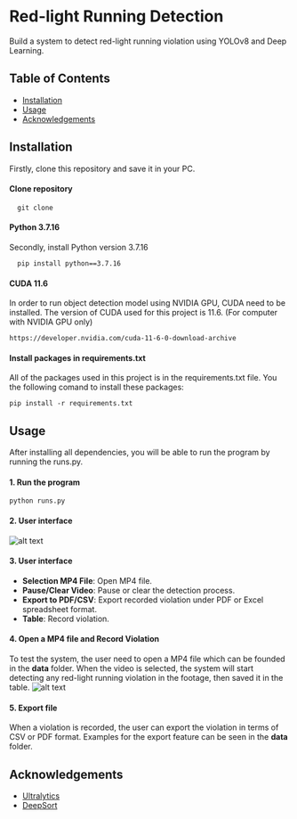 # Red-light Running Detection

Build a system to detect red-light running violation using YOLOv8 and Deep Learning.

## Table of Contents
- [Installation](#installation)
- [Usage](#usage)
- [Acknowledgements](#license)

## Installation
Firstly, clone this repository and save it in your PC.
#### Clone repository
```http
  git clone 
```
#### Python 3.7.16
Secondly, install Python version 3.7.16
```http
  pip install python==3.7.16
```
#### CUDA 11.6
In order to run object detection model using NVIDIA GPU, CUDA need to be installed. The version of CUDA used for this project is 11.6. (For computer with NVIDIA GPU only)
```http
https://developer.nvidia.com/cuda-11-6-0-download-archive
```

#### Install packages in requirements.txt
All of the packages used in this project is in the requirements.txt file. You the following comand to install these packages:
 ```http
pip install -r requirements.txt 
   ```

## Usage
After installing all dependencies, you will be able to run the program by running the runs.py.
#### 1. Run the program
```http
python runs.py
   ```
#### 2. User interface
![alt text](https://raw.githubusercontent.com/DucLuan22/red-light-running-detection/master/README%20Assets/ui.png)
#### 3. User interface
- **Selection MP4 File**: Open MP4 file.
- **Pause/Clear Video**: Pause or clear the detection process.
- **Export to PDF/CSV**: Export recorded violation under PDF or Excel spreadsheet format.
- **Table**: Record violation.
#### 4. Open a MP4 file and Record Violation
To  test the system, the user need to open a MP4 file which can be founded in the **data** folder. When the video is selected, the system will start detecting any red-light running violation in the footage, then saved it in the table.
![alt text](https://raw.githubusercontent.com/DucLuan22/red-light-running-detection/master/README%20Assets/recorded.png)
#### 5. Export file
When a violation is recorded, the user can export the violation in terms of CSV or PDF format. Examples for the export feature can be seen in the **data** folder.

## Acknowledgements
 - [Ultralytics](https://github.com/ultralytics/ultralytics)
 - [DeepSort](https://github.com/nwojke/deep_sort)

